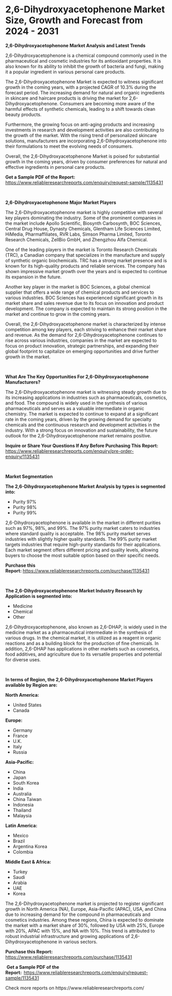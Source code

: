 <p><h1>2,6-Dihydroxyacetophenone Market Size, Growth and Forecast from 2024 - 2031</h1></p><p><strong>2,6-Dihydroxyacetophenone Market Analysis and Latest Trends</strong></p>
<p><p>2,6-Dihydroxyacetophenone is a chemical compound commonly used in the pharmaceutical and cosmetic industries for its antioxidant properties. It is also known for its ability to inhibit the growth of bacteria and fungi, making it a popular ingredient in various personal care products.</p><p>The 2,6-Dihydroxyacetophenone Market is expected to witness significant growth in the coming years, with a projected CAGR of 10.3% during the forecast period. The increasing demand for natural and organic ingredients in skincare and haircare products is driving the market for 2,6-Dihydroxyacetophenone. Consumers are becoming more aware of the harmful effects of synthetic chemicals, leading to a shift towards clean beauty products.</p><p>Furthermore, the growing focus on anti-aging products and increasing investments in research and development activities are also contributing to the growth of the market. With the rising trend of personalized skincare solutions, manufacturers are incorporating 2,6-Dihydroxyacetophenone into their formulations to meet the evolving needs of consumers.</p><p>Overall, the 2,6-Dihydroxyacetophenone Market is poised for substantial growth in the coming years, driven by consumer preferences for natural and effective ingredients in personal care products.</p></p>
<p><strong>Get a Sample PDF of the Report:&nbsp;</strong> <a href="https://www.reliableresearchreports.com/enquiry/request-sample/1135431">https://www.reliableresearchreports.com/enquiry/request-sample/1135431</a></p>
<p>&nbsp;</p>
<p><strong>2,6-Dihydroxyacetophenone Major Market Players</strong></p>
<p><p>The 2,6-Dihydroxyacetophenone market is highly competitive with several key players dominating the industry. Some of the prominent companies in the market include Apollo Scientific, Biosynth Carbosynth, BOC Sciences, Central Drug House, Dynasty Chemicals, Glentham Life Sciences Limited, HiMedia, Pharmaffiliates, RVR Labs, Simson Pharma Limited, Toronto Research Chemicals, ZellBio GmbH, and Zhengzhou Alfa Chemical.</p><p>One of the leading players in the market is Toronto Research Chemicals (TRC), a Canadian company that specializes in the manufacture and supply of synthetic organic biochemicals. TRC has a strong market presence and is known for its high-quality products and reliable services. The company has shown impressive market growth over the years and is expected to continue its expansion in the future.</p><p>Another key player in the market is BOC Sciences, a global chemical supplier that offers a wide range of chemical products and services to various industries. BOC Sciences has experienced significant growth in its market share and sales revenue due to its focus on innovation and product development. The company is expected to maintain its strong position in the market and continue to grow in the coming years.</p><p>Overall, the 2,6-Dihydroxyacetophenone market is characterized by intense competition among key players, each striving to enhance their market share and revenue. As the demand for 2,6-Dihydroxyacetophenone continues to rise across various industries, companies in the market are expected to focus on product innovation, strategic partnerships, and expanding their global footprint to capitalize on emerging opportunities and drive further growth in the market.</p></p>
<p>&nbsp;</p>
<p><strong>What Are The Key Opportunities For 2,6-Dihydroxyacetophenone Manufacturers?</strong></p>
<p><p>The 2,6-Dihydroxyacetophenone market is witnessing steady growth due to its increasing applications in industries such as pharmaceuticals, cosmetics, and food. The compound is widely used in the synthesis of various pharmaceuticals and serves as a valuable intermediate in organic chemistry. The market is expected to continue to expand at a significant rate in the coming years, driven by the growing demand for specialty chemicals and the continuous research and development activities in the industry. With a strong focus on innovation and sustainability, the future outlook for the 2,6-Dihydroxyacetophenone market remains positive.</p></p>
<p><strong>Inquire or Share Your Questions If Any Before Purchasing This Report:</strong> <a href="https://www.reliableresearchreports.com/enquiry/pre-order-enquiry/1135431">https://www.reliableresearchreports.com/enquiry/pre-order-enquiry/1135431</a></p>
<p>&nbsp;</p>
<p><strong>Market Segmentation</strong></p>
<p><strong>The 2,6-Dihydroxyacetophenone Market Analysis by types is segmented into:</strong></p>
<p><ul><li>Purity 97%</li><li>Purity 98%</li><li>Purity 99%</li></ul></p>
<p><p>2,6-Dihydroxyacetophenone is available in the market in different purities such as 97%, 98%, and 99%. The 97% purity market caters to industries where standard quality is acceptable. The 98% purity market serves industries with slightly higher quality standards. The 99% purity market targets industries that require high-purity standards for their applications. Each market segment offers different pricing and quality levels, allowing buyers to choose the most suitable option based on their specific needs.</p></p>
<p><strong>Purchase this Report:&nbsp;</strong><a href="https://www.reliableresearchreports.com/purchase/1135431">https://www.reliableresearchreports.com/purchase/1135431</a></p>
<p>&nbsp;</p>
<p><strong>The 2,6-Dihydroxyacetophenone Market Industry Research by Application is segmented into:</strong></p>
<p><ul><li>Medicine</li><li>Chemical</li><li>Other</li></ul></p>
<p><p>2,6-Dihydroxyacetophenone, also known as 2,6-DHAP, is widely used in the medicine market as a pharmaceutical intermediate in the synthesis of various drugs. In the chemical market, it is utilized as a reagent in organic reactions and as a building block for the production of fine chemicals. In addition, 2,6-DHAP has applications in other markets such as cosmetics, food additives, and agriculture due to its versatile properties and potential for diverse uses.</p></p>
<p>&nbsp;</p>
<p><strong>In terms of Region, the 2,6-Dihydroxyacetophenone Market Players available by Region are:</strong></p>
<p>
    <p> <strong> North America: </strong>
        <ul>
            <li>United States</li>
            <li>Canada</li>
        </ul>
        </p> 
    <p> <strong> Europe: </strong>
        <ul>
            <li>Germany</li>
            <li>France</li>
            <li>U.K.</li>
            <li>Italy</li>
            <li>Russia</li>
        </ul>
        </p> 
    <p> <strong> Asia-Pacific: </strong>
        <ul>
            <li>China</li>
            <li>Japan</li>
            <li>South Korea</li>
            <li>India</li>
            <li>Australia</li>
            <li>China Taiwan</li>
            <li>Indonesia</li>
            <li>Thailand</li>
            <li>Malaysia</li>
        </ul>
        </p> 
    <p> <strong> Latin America: </strong>
        <ul>
            <li>Mexico</li>
            <li>Brazil</li>
            <li>Argentina Korea</li>
            <li>Colombia</li>
        </ul>
        </p> 
    <p> <strong> Middle East & Africa: </strong>
        <ul>
            <li>Turkey</li>
            <li>Saudi</li>
            <li>Arabia</li>
            <li>UAE</li>
            <li>Korea</li>
        </ul>
    </p>
    </p>
<p><p>The 2,6-Dihydroxyacetophenone market is projected to register significant growth in North America (NA), Europe, Asia-Pacific (APAC), USA, and China due to increasing demand for the compound in pharmaceuticals and cosmetics industries. Among these regions, China is expected to dominate the market with a market share of 30%, followed by USA with 25%, Europe with 20%, APAC with 15%, and NA with 10%. This trend is attributed to robust industrial infrastructure and growing applications of 2,6-Dihydroxyacetophenone in various sectors.</p></p>
<p><strong>Purchase this Report: </strong><a href="https://www.reliableresearchreports.com/purchase/1135431">https://www.reliableresearchreports.com/purchase/1135431</a></p>
<p>&nbsp;<strong>Get a Sample PDF of the Report:&nbsp;&nbsp;</strong><a href="https://www.reliableresearchreports.com/enquiry/request-sample/1135431">https://www.reliableresearchreports.com/enquiry/request-sample/1135431</a></p>
<p><strong></strong></p>
<p>Check more reports on https://www.reliableresearchreports.com/</p>